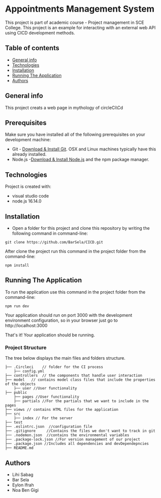 
# Appointments Management System
This project is part of academic course - Project management in SCE College.
This project is an example for interacting with an external web API using CICD development methods.

## Table of contents
* [General info](#general-info)
* [Technologies](#technologies)
* [Installation](#Installation)
* [Running The Application](#Running-The-Application)
* [Authors](#Authors)

## General info
This project creats a web page in mythology of circleCi\Cd 

## Prerequisites
Make sure you have installed all of the following prerequisites on your development machine:

* Git - [Download & Install Git](https://git-scm.com/downloads). OSX and Linux machines typically have this already installed.
* Node.js -[Download & Install Node.js](https://nodejs.org/en/download/) and the npm package manager. 


## Technologies
Project is created with:
* visual studio code
* node.js 16.14.0
	
## Installation
* Open a folder for this project and clone this repository by writing the following command in command-line:
```
git clone https://github.com/BarSela/CICD.git
```
After clone the project run this command in the project folder from the command-line:
```
npm install
```

## Running The Application

To run the application use this command in the project folder from the command-line:
```
npm run dev
```

Your application should run on port 3000 with the development environment configuration, so in your browser just go to http://localhost:3000 

That's it! Your application should be running. 
### Project Structure 

The tree below displays the main files and folders structure.
```textile                               
├── .Circleci    // folder for the CI process 
    ├── config.yml               
├── controllers  // the components that handle user interaction                      
├── model   // contains model class files that include the properties of the objects
    ├── user //User functionality
├── public
    ├── pages //User functionality
    ├── partials //For the partials that we want to include in the pages
├── views // contains HTML files for the application
├── src 
    ├── index // For the server
├── test 
├── .eslintrc.json  //configuration file 
├── .gitignore     //Contains the files we don't want to track in git
├── .nodemon.json  //contains the environmental variables 
├── .package-lock.json //For version management of our project
├── .package.json //Includes all dependencies and devDependepncies
├── README.md
```
## Authors

* Lihi Sabag
* Bar Sela
* Eylon Ifrah
* Noa Ben Gigi
